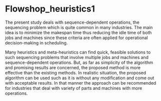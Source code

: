 # Flowshop_heuristics1
The present study deals with sequence-dependent operations, the sequencing problem which is quite common in many industries. The main idea is to minimize the makespan time thus reducing the idle time of both jobs and machines since these criteria are often applied for operational decision-making in scheduling.

Many heuristics and meta-heuristics can find quick,
feasible solutions to such sequencing problems that involve
multiple jobs and machines and sequence-dependent
operations. But, as far as simplicity of the algorithm and
promising results are concerned, the proposed method is
more effective than the existing methods. In realistic
situation, the proposed algorithm can be used such as it is
without any modification and come out with acceptable
results. In that manner the approach can be recommended
for industries that deal with variety of parts and machines
with more operations.
